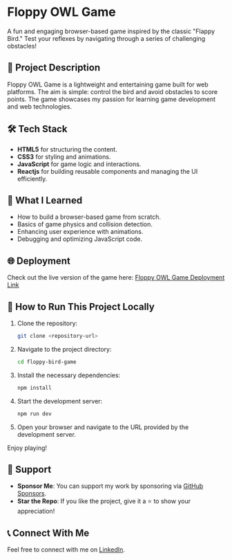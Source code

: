 # Floppy OWL Game

A fun and engaging browser-based game inspired by the classic "Flappy Bird." Test your reflexes by navigating through a series of challenging obstacles!

## 🚀 Project Description

Floppy OWL Game is a lightweight and entertaining game built for web platforms. The aim is simple: control the bird and avoid obstacles to score points. The game showcases my passion for learning game development and web technologies.

## 🛠 Tech Stack

- **HTML5** for structuring the content.
- **CSS3** for styling and animations.
- **JavaScript** for game logic and interactions.
- **Reactjs** for building reusable components and managing the UI efficiently. 

## 🌟 What I Learned

- How to build a browser-based game from scratch.
- Basics of game physics and collision detection.
- Enhancing user experience with animations.
- Debugging and optimizing JavaScript code.

## 🌐 Deployment

Check out the live version of the game here: [Floppy OWL Game Deployment Link](https://floppy-owl.vercel.app)

## 📌 How to Run This Project Locally

1. Clone the repository:  
   ```bash copy
   git clone <repository-url>
   ```

2. Navigate to the project directory:  
   ```bash copy
   cd floppy-bird-game
   ```

3. Install the necessary dependencies:  
   ```bash copy
   npm install
   ```

4. Start the development server:  
   ```bash copy
   npm run dev
   ```

5. Open your browser and navigate to the URL provided by the development server.

Enjoy playing!

## 🤝 Support

- **Sponsor Me**: You can support my work by sponsoring via [GitHub Sponsors]().
- **Star the Repo**: If you like the project, give it a ⭐ to show your appreciation!

## 📞 Connect With Me

Feel free to connect with me on [LinkedIn](https://www.linkedin.com/in/sanyuthem).